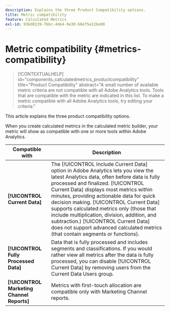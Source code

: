 ```yaml
---
description: Explains the three Product Compatibility options.
title: Metric compatibility
feature: Calculated Metrics
exl-id: 936d8139-7bbc-4de4-9e30-60ef5e12be08
---
```

# Metric compatibility {#metrics-compatibility}

>[!CONTEXTUALHELP]
>id="components_calculatedmetrics_productcompatibility"
>title="Product Compatibility"
>abstract="A small number of available metric criteria are not compatible with all Adobe Analytics tools. Tools that are compatible with the metric are indicated in this list. To make a metric compatible with all Adobe Analytics tools, try editing your criteria."

This article explains the three product compatibility options.

When you create calculated metrics in the calculated metric builder, your metric will show as compatible with one or more tools within Adobe Analytics.


| Compatible with | Description |
| --- | --- |
| **[!UICONTROL Current Data]** | The [!UICONTROL Include Current Data] option in Adobe Analytics lets you view the latest Analytics data, often before data is fully processed and finalized. [!UICONTROL Current Data] displays most metrics within minutes, providing actionable data for quick decision making. [!UICONTROL Current Data] supports calculated metrics only (those that include multiplication, division, addition, and subtraction.) [!UICONTROL Current Data] does not support advanced calculated metrics (that contain segments or functions). |
| **[!UICONTROL Fully Processed Data]** | Data that is fully processed and includes segments and classifications. If you would rather view all metrics after the data is fully processed, you can disable [!UICONTROL Current Data] by removing users from the Current Data Users group. |
| **[!UICONTROL Marketing Channel Reports]** | Metrics with first-touch allocation are compatible only with Marketing Channel reports. |
